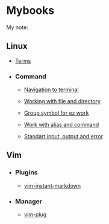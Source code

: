# Mybooks

My note:

## Linux

- [Terms](https://github.com/Poloxin/Mybooks/blob/main/linux/terms.md)

- ### Command

	- [Navigation to terminal](https://github.com/Poloxin/Mybooks/blob/main/linux/command/navigation.md)

	- [Working with file and directory](https://github.com/Poloxin/Mybooks/blob/main/linux/command/dir_file_work.md)

	- [Group symbol for ez work](https://github.com/Poloxin/Mybooks/blob/main/linux/command/group_symbol.md)

	- [Work with alias and command](https://github.com/Poloxin/Mybooks/blob/main/linux/command/command_work.md)

	- [Standart input, output and error](https://github.com/Poloxin/Mybooks/blob/main/linux/command/std_redirect.md)

## Vim

- ### Plugins

	- [vim-instant-markdown](https://github.com/Poloxin/Mybooks/blob/main/p_vim-instant-markdown.md)

- ### Manager

	- [vim-plug](https://github.com/Poloxin/Mybooks/blob/main/manager_vim-instant-markdown.md)
